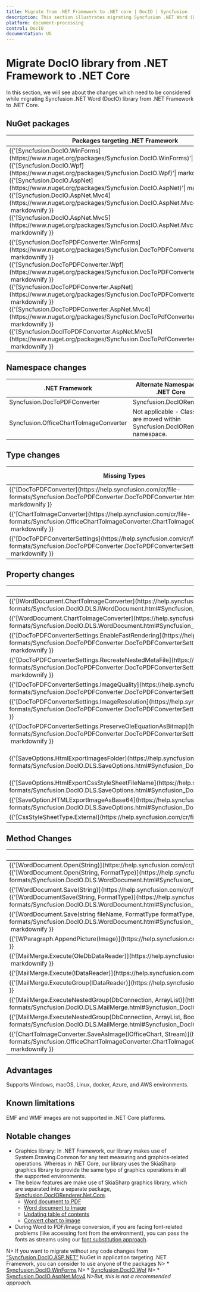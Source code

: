 ```yaml
---
title: Migrate from .NET Framework to .NET core | DocIO | Syncfusion
description: This section illustrates migrating Syncfusion .NET Word (DocIO) library from .NET Framework to .NET core.
platform: document-processing
control: DocIO
documentation: UG
---
```

# Migrate DocIO library from .NET Framework to .NET Core

In this section, we will see about the changes which need to be considered while migrating Syncfusion .NET Word (DocIO) library from .NET Framework to .NET Core.  

## NuGet packages 

<table>
<tr>
<thead>
<th>Packages targeting .NET Framework</th>	
<th>Packages targeting .NET Standard 2.0/.NET Core</th>
</thead>
</tr>
<tr>
<td>{{'[Syncfusion.DocIO.WinForms](https://www.nuget.org/packages/Syncfusion.DocIO.WinForms)'| markdownify }}<br/>{{'[Syncfusion.DocIO.Wpf](https://www.nuget.org/packages/Syncfusion.DocIO.Wpf)'| markdownify }}<br/>{{'[Syncfusion.DocIO.AspNet](https://www.nuget.org/packages/Syncfusion.DocIO.AspNet)'| markdownify }}<br/>{{'[Syncfusion.DocIO.AspNet.Mvc4](https://www.nuget.org/packages/Syncfusion.DocIO.AspNet.Mvc4)'| markdownify }}<br/>{{'[Syncfusion.DocIO.AspNet.Mvc5](https://www.nuget.org/packages/Syncfusion.DocIO.AspNet.Mvc5)'| markdownify }}</td>
<td>{{'[Syncfusion.DocIO.Net.Core](https://www.nuget.org/packages/Syncfusion.DocIO.Net.Core)'| markdownify }}</td>
</tr>
<tr>
<td>{{'[Syncfusion.DocToPDFConverter.WinForms](https://www.nuget.org/packages/Syncfusion.DocToPDFConverter.WinForms)'| markdownify }}<br/>{{'[Syncfusion.DocToPDFConverter.Wpf](https://www.nuget.org/packages/Syncfusion.DocToPDFConverter.Wpf)'| markdownify }}<br/>{{'[Syncfusion.DocToPDFConverter.AspNet](https://www.nuget.org/packages/Syncfusion.DocToPDFConverter.AspNet)'| markdownify }}<br/>{{'[Syncfusion.DocToPDFConverter.AspNet.Mvc4](https://www.nuget.org/packages/Syncfusion.DocToPdfConverter.AspNet.Mvc4)'| markdownify }}<br/>{{'[Syncfusion.DocIToPDFConverter.AspNet.Mvc5](https://www.nuget.org/packages/Syncfusion.DocToPdfConverter.AspNet.Mvc5)'| markdownify }}</td>
<td>{{'[Syncfusion.DocIORenderer.Net.Core](https://www.nuget.org/packages/Syncfusion.DocIORenderer.Net.Core)'| markdownify }}</td>
</tr>
</table>

## Namespace changes 

<table>
<tr>
<thead>
<th>.NET Framework</th>	
<th>Alternate Namespace in .NET Core</th>
</thead>
</tr>
<tr>
<td>Syncfusion.DocToPDFConverter</td>
<td>Syncfusion.DocIORenderer</td>
</tr>
<tr>
<td>Syncfusion.OfficeChartToImageConverter</td>
<td>Not applicable - Classes are moved within Syncfusion.DocIORenderer namespace.</td>
</tr>
</table>

## Type changes 

<table>
<tr>
<thead>
<th>Missing Types</th>	
<th>Alternate Types in .NET Core</th>
</thead>
</tr>
<tr>
<td>{{'[DocToPDFConverter](https://help.syncfusion.com/cr/file-formats/Syncfusion.DocToPDFConverter.DocToPDFConverter.html)'| markdownify }}</td>
<td>DocIORenderer</td>
</tr>
<tr>
<td>{{'[ChartToImageConverter](https://help.syncfusion.com/cr/file-formats/Syncfusion.OfficeChartToImageConverter.ChartToImageConverter.html)'| markdownify }}</td>
<td>Not applicable - It is handled internally.</td>
</tr>
<tr>
<td>{{'[DocToPDFConverterSettings](https://help.syncfusion.com/cr/file-formats/Syncfusion.DocToPDFConverter.DocToPDFConverterSettings.html)'| markdownify }}</td>
<td>DocIORendererSettings</td>
</tr>
</table>

## Property changes
<table>
<tr>
<thead>
<th>Missing properties</th>	
<th>Alternate properties in .NET Core</th>
</thead>
</tr>
<tr>
<td>{{'[IWordDocument.ChartToImageConverter](https://help.syncfusion.com/cr/file-formats/Syncfusion.DocIO.DLS.IWordDocument.html#Syncfusion_DocIO_DLS_IWordDocument_ChartToImageConverter)'| markdownify }}</td>
<td>Not applicable - It is handled internally.</td>
</tr>
<tr>
<td>{{'[WordDocument.ChartToImageConverter](https://help.syncfusion.com/cr/file-formats/Syncfusion.DocIO.DLS.WordDocument.html#Syncfusion_DocIO_DLS_WordDocument_ChartToImageConverter)'| markdownify }}</td>
<td>Not applicable - It is handled internally.</td>
</tr>
<tr>
<td>{{'[DocToPDFConverterSettings.EnableFastRendering](https://help.syncfusion.com/cr/file-formats/Syncfusion.DocToPDFConverter.DocToPDFConverterSettings.html#Syncfusion_DocToPDFConverter_DocToPDFConverterSettings_EnableFastRendering)'| markdownify }}</td>
<td>This is the default approach in .NET Core and handled internally.</td>
</tr>
<tr>
<td>{{'[DocToPDFConverterSettings.RecreateNestedMetaFile](https://help.syncfusion.com/cr/file-formats/Syncfusion.DocToPDFConverter.DocToPDFConverterSettings.html#Syncfusion_DocToPDFConverter_DocToPDFConverterSettings_RecreateNestedMetafile)'| markdownify }}</td>
<td>Not supported due to .NET Core limitations.</td>
</tr>
<tr>
<td>{{'[DocToPDFConverterSettings.ImageQuality](https://help.syncfusion.com/cr/file-formats/Syncfusion.DocToPDFConverter.DocToPDFConverterSettings.html#Syncfusion_DocToPDFConverter_DocToPDFConverterSettings_ImageQuality)'| markdownify }}</td>
<td>Not supported</td>
</tr>
<tr>
<td>{{'[DocToPDFConverterSettings.ImageResolution](https://help.syncfusion.com/cr/file-formats/Syncfusion.DocToPDFConverter.DocToPDFConverterSettings.html#Syncfusion_DocToPDFConverter_DocToPDFConverterSettings_ImageResolution)'| markdownify }}</td>
<td>Not supported</td>
</tr>
<tr>
<td>{{'[DocToPDFConverterSettings.PreserveOleEquationAsBitmap](https://help.syncfusion.com/cr/file-formats/Syncfusion.DocToPDFConverter.DocToPDFConverterSettings.html#Syncfusion_DocToPDFConverter_DocToPDFConverterSettings_PreserveOleEquationAsBitmap)'| markdownify }}</td>
<td>Not supported due to .NET Core limitations.</td>
</tr>
<tr>
<td>{{'[SaveOptions.HtmlExportImagesFolder](https://help.syncfusion.com/cr/file-formats/Syncfusion.DocIO.DLS.SaveOptions.html#Syncfusion_DocIO_DLS_SaveOptions_HtmlExportImagesFolder)'| markdownify }}</td>
<td>Not applicable - You can save the images to folder using {{'[SaveOptions.ImageNodeVisited](https://help.syncfusion.com/cr/file-formats/Syncfusion.DocIO.DLS.SaveOptions.html#Syncfusion_DocIO_DLS_SaveOptions_ImageNodeVisited)'| markdownify }} event in the application level.</td>
</tr>
<tr>
<td>{{'[SaveOptions.HtmlExportCssStyleSheetFileName](https://help.syncfusion.com/cr/file-formats/Syncfusion.DocIO.DLS.SaveOptions.html#Syncfusion_DocIO_DLS_SaveOptions_HtmlExportCssStyleSheetFileName)'| markdownify }}</td>
<td>Not supported</td>
</tr>
<tr>
<td>{{'[SaveOption.HTMLExportImageAsBase64](https://help.syncfusion.com/cr/file-formats/Syncfusion.DocIO.DLS.SaveOptions.html#Syncfusion_DocIO_DLS_SaveOptions_HTMLExportImageAsBase64)'| markdownify }}</td>
<td>This is the default approach in .NET Core and handled internally.</td>
</tr>
<tr>
<td>{{'[CssStyleSheetType.External](https://help.syncfusion.com/cr/file-formats/Syncfusion.DocIO.DLS.CssStyleSheetType.html)'| markdownify }}</td>
<td>Not supported</td>
</tr>
</table>

## Method Changes 

<table>
<tr>
<thead>
<th>Missing methods</th>	
<th>Alternate methods in .NET Core</th>
</thead>
</tr>
<tr>
<td>{{'[WordDocument.Open(String)](https://help.syncfusion.com/cr/file-formats/Syncfusion.DocIO.DLS.WordDocument.html#Syncfusion_DocIO_DLS_WordDocument_Open_System_String_)'| markdownify }}<br/>{{'[WordDocument.Open(String, FormatType)](https://help.syncfusion.com/cr/file-formats/Syncfusion.DocIO.DLS.WordDocument.html#Syncfusion_DocIO_DLS_WordDocument_Open_System_String_Syncfusion_DocIO_FormatType_)'| markdownify }}</td>
<td>You can open the document as stream from the file system using {{'[WordDocument.Open(Stream, FormatType)](https://help.syncfusion.com/cr/file-formats/Syncfusion.DocIO.DLS.WordDocument.html#Syncfusion_DocIO_DLS_WordDocument_Open_System_IO_Stream_Syncfusion_DocIO_FormatType_)'| markdownify }} API</td>
</tr>
<tr>
<td>{{'[WordDocument.Save(String)](https://help.syncfusion.com/cr/file-formats/Syncfusion.DocIO.DLS.WordDocument.html#Syncfusion_DocIO_DLS_WordDocument_Save_System_String_)'| markdownify }}<br/>{{'[WordDocumentSave(String, FormatType)](https://help.syncfusion.com/cr/file-formats/Syncfusion.DocIO.DLS.WordDocument.html#Syncfusion_DocIO_DLS_WordDocument_Save_System_String_Syncfusion_DocIO_FormatType_)'| markdownify }}</td>
<td>You can save the document as stream to the file system using {{'[WordDocument.Save(Stream, FormatType)](https://help.syncfusion.com/cr/file-formats/Syncfusion.DocIO.DLS.WordDocument.html#Syncfusion_DocIO_DLS_WordDocument_Save_System_IO_Stream_Syncfusion_DocIO_FormatType_)'| markdownify }} API</td>
</tr>
<tr>
<td>{{'[WordDocument.Save(string fileName, FormatType formatType, HttpResponse response)](https://help.syncfusion.com/cr/file-formats/Syncfusion.DocIO.DLS.WordDocument.html#Syncfusion_DocIO_DLS_WordDocument_Save_System_String_Syncfusion_DocIO_FormatType_System_Web_HttpResponse_Syncfusion_DocIO_HttpContentDisposition_)'| markdownify }}</td>	
<td>You can save the document as stream and then download from browser.</td>
</tr>
<tr>
<td>{{'[WParagraph.AppendPicture(Image)](https://help.syncfusion.com/cr/file-formats/Syncfusion.DocIO.DLS.IWParagraph.html#Syncfusion_DocIO_DLS_IWParagraph_AppendPicture_System_Drawing_Image_)'| markdownify }}</td>	
<td>You can open the image as stream and append in paragraph using AppendPicture(Stream imageStream) API.</td>
</tr>
<tr>
<td>{{'[MailMerge.Execute(OleDbDataReader)](https://help.syncfusion.com/cr/file-formats/Syncfusion.DocIO.DLS.MailMerge.html#Syncfusion_DocIO_DLS_MailMerge_Execute_System_Data_OleDb_OleDbDataReader_)'| markdownify }}</td>	
<td>Not supported due to .NET Core limitations.</td>
</tr>
<tr>
<td>{{'[MailMerge.Execute(IDataReader)](https://help.syncfusion.com/cr/file-formats/Syncfusion.DocIO.DLS.MailMerge.html#Syncfusion_DocIO_DLS_MailMerge_Execute_System_Data_IDataReader_)'| markdownify }}</td>	
<td>Not supported due to .NET Core limitations.</td>
</tr>
<tr>
<td>{{'[MailMerge.ExecuteGroup(IDataReader)](https://help.syncfusion.com/cr/file-formats/Syncfusion.DocIO.DLS.MailMerge.html#Syncfusion_DocIO_DLS_MailMerge_ExecuteGroup_System_Data_IDataReader_)'| markdownify }}</td>	
<td>Not supported due to .NET Core limitations.</td>
</tr>
<tr>
<td>{{'[MailMerge.ExecuteNestedGroup(DbConnection, ArrayList)](https://help.syncfusion.com/cr/file-formats/Syncfusion.DocIO.DLS.MailMerge.html#Syncfusion_DocIO_DLS_MailMerge_ExecuteNestedGroup_System_Data_Common_DbConnection_System_Collections_ArrayList_)'| markdownify }}</td>	
<td>Not supported due to .NET Core limitations.</td>
</tr>
<tr>
<td>{{'[MailMerge.ExecuteNestedGroup(DbConnection, ArrayList, Boolean)](https://help.syncfusion.com/cr/file-formats/Syncfusion.DocIO.DLS.MailMerge.html#Syncfusion_DocIO_DLS_MailMerge_ExecuteNestedGroup_System_Data_Common_DbConnection_System_Collections_ArrayList_System_Boolean_)'| markdownify }}</td>	
<td>Not supported due to .NET Core limitations.</td>
</tr>
<tr>
<td>{{'[ChartToImageConverter.SaveAsImage(IOfficeChart, Stream)](https://help.syncfusion.com/cr/file-formats/Syncfusion.OfficeChartToImageConverter.ChartToImageConverter.html#Syncfusion_OfficeChartToImageConverter_ChartToImageConverter_SaveAsImage_Syncfusion_OfficeChart_IOfficeChart_System_IO_Stream_)'| markdownify }}</td>	
<td>WChart.SaveAsImage()</td>
</tr>
</table>

## Advantages

Supports Windows, macOS, Linux, docker, Azure, and AWS environments.

## Known limitations

EMF and WMF images are not supported in .NET Core platforms.

## Notable changes

* Graphics library: In .NET Framework, our library makes use of System.Drawing.Common for any text measuring and graphics-related operations. Whereas in .NET Core, our library uses the SkiaSharp graphics library to provide the same type of graphics operations in all the supported environments.
* The below features are make use of SkiaSharp graphics library, which are separated into a separate package, [Syncfusion.DocIORenderer.Net.Core](https://www.nuget.org/packages/Syncfusion.DocIORenderer.Net.Core).
	* [Word document to PDF](https://help.syncfusion.com/file-formats/docio/word-to-pdf)
	* [Word document to Image](https://help.syncfusion.com/file-formats/docio/word-to-image)
	* [Updating table of contents](https://help.syncfusion.com/file-formats/docio/working-with-table-of-contents#updating-table-of-contents)
	* [Convert chart to image](https://help.syncfusion.com/file-formats/docio/working-with-charts#convert-chart-to-image)
* During Word to PDF/Image conversion, if you are facing font-related problems (like accessing font from the environment), you can pass the fonts as streams using our [font substitution approach](https://help.syncfusion.com/file-formats/docio/word-to-pdf#font-substitution).

N> If you want to migrate without any code changes from [“Syncfusion.DocIO.ASP.NET”](https://www.nuget.org/packages/Syncfusion.DocIO.AspNet) NuGet in application targeting .NET Framework, you can consider to use anyone of the packages 
N> * [Syncfusion.DocIO.WinForms](https://www.nuget.org/packages/Syncfusion.DocIO.WinForms)
N> * [Syncfusion.DocIO.Wpf](https://www.nuget.org/packages/Syncfusion.DocIO.Wpf)
N> * [Syncfusion.DocIO.AspNet.Mcv4](https://www.nuget.org/packages/Syncfusion.DocIO.AspNet.Mvc4)
N>*But, this is not a recommended approach.* 

